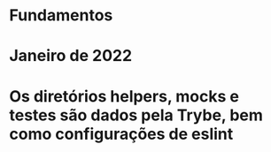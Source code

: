 # Fundamentos

# Janeiro de 2022

# Os diretórios helpers, mocks e testes são dados pela Trybe, bem como configurações de eslint